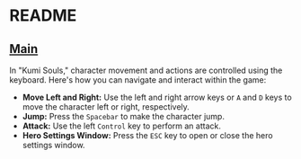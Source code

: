# README 
## [Main](Assets/Documentation/Project_structure.md)

In "Kumi Souls," character movement and actions are controlled using the keyboard. Here's how you can navigate and interact within the game:

- **Move Left and Right:** Use the left and right arrow keys or `A` and `D` keys to move the character left or right, respectively.
- **Jump:** Press the `Spacebar` to make the character jump.
- **Attack:** Use the left `Control` key to perform an attack.
- **Hero Settings Window:** Press the `ESC` key to open or close the hero settings window.

